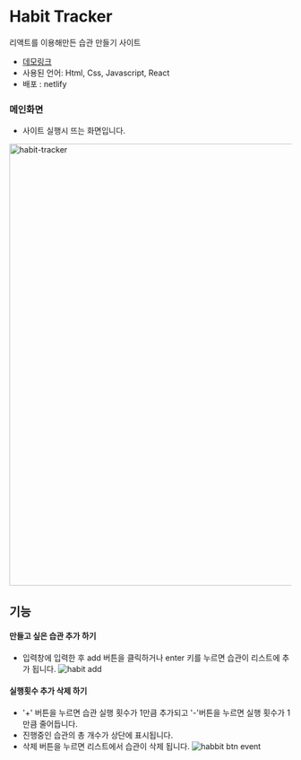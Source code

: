 # Habit Tracker
리액트를 이용해만든 습관 만들기 사이트

* [데모링크](https://5faebf15a7e71a008c4a66bd--grace-habit-tracker.netlify.app)
* 사용된 언어: Html, Css, Javascript, React
* 배포 : netlify


### 메인화면
* 사이트 실행시 뜨는 화면입니다.

<img width="788" alt="habit-tracker" src="https://user-images.githubusercontent.com/72989367/99220845-c724aa00-2822-11eb-92e3-1ddebf401e9d.png">

## 기능
#### 만들고 싶은 습관 추가 하기
* 입력창에 입력한 후 add 버튼을 클릭하거나 enter 키를 누르면 습관이 리스트에 추가 됩니다.
![habit add](https://user-images.githubusercontent.com/72989367/99221267-9e50e480-2823-11eb-9659-5db29f41cf1c.gif)

#### 실행횟수 추가 삭제 하기
* '+' 버튼을 누르면 습관 실행 횟수가 1만큼 추가되고 '-'버튼을 누르면 실행 횟수가 1만큼 줄어듭니다.
* 진행중인 습관의 총 개수가 상단에 표시됩니다.
* 삭제 버튼을 누르면 리스트에서 습관이 삭제 됩니다.
![habbit btn event](https://user-images.githubusercontent.com/72989367/99222279-91cd8b80-2825-11eb-9462-def0498f027c.gif)
